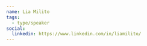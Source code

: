 ```yaml
---
name: Lia Milito
tags:
  - type/speaker
social:
  linkedin: https://www.linkedin.com/in/liamilito/
---
```

